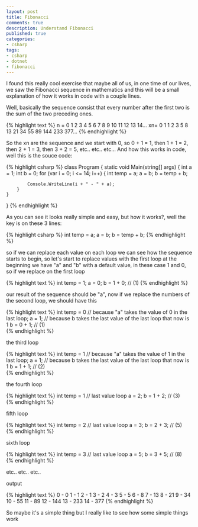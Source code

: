 ```yaml
---
layout: post
title: Fibonacci
comments: true
description: Understand Fibonacci 
published: true
categories:
- csharp
tags:
- csharp
- dotnet
- fibonacci
---
```


I found this really cool exercise that maybe all of us, in one time of our lives, we saw the Fibonacci sequence in mathematics and this will 
be a small explanation of how it works in code with a couple lines.

Well, basically the sequence consist that every number after the first two is the sum of the two preceding ones.

{% highlight text %} 
n = 0   1   2   3   4   5   6   7    8    9    10   11   12   13   14...
xn= 0   1   1   2   3   5   8   13   21   34   55   89   144  233  377...
{% endhighlight %}

So the xn are the sequence and we start with 0, so 0 + 1 = 1, then 1 + 1 = 2, then 2 + 1 = 3, then 3 + 2 = 5, etc.. etc.. etc... 
And how this works in code, well this is the souce code:

{% highlight csharp %} 
class Program
{
    static void Main(string[] args)
    {
        int a = 1;
        int b = 0;
        for (var i = 0; i <= 14; i++)
        {
            int temp = a;
            a = b;
            b = temp + b;

            Console.WriteLine(i + " - " + a);
        }
    }
}
{% endhighlight %}

As you can see it looks really simple and easy, but how it works?, well the key is on these 3 lines:

{% highlight csharp %}
int temp = a;
a = b;
b = temp + b; 
{% endhighlight %}

so if we can replace each value on each loop we can see how the sequence starts to begin, so let's start to replace values with the first loop
at the beginning we have "a" and "b" with a default value, in these case 1 and 0, so if we replace on the first loop

{% highlight text %}
int temp = 1;
a = 0;
b = 1 + 0; // (1) 
{% endhighlight %}

our result of the sequence should be "a", now if we replace the numbers of the second loop, we should have this

{% highlight text %}
int temp = 0 // because "a" takes the value of 0 in the last loop;
a = 1; // because b takes the last value of the last loop that now is 1
b = 0 + 1; // (1)  
{% endhighlight %}

the third loop

{% highlight text %}
int temp = 1 // because "a" takes the value of 1 in the last loop;
a = 1; // because b takes the last value of the last loop that now is 1
b = 1 + 1; // (2)  
{% endhighlight %}

the fourth loop

{% highlight text %}
int temp = 1 // last value loop
a = 2;
b = 1 + 2; // (3)  
{% endhighlight %}

fifth loop

{% highlight text %}
int temp = 2 // last value loop
a = 3;
b = 2 + 3; // (5)  
{% endhighlight %}

sixth loop

{% highlight text %}
int temp = 3 // last value loop
a = 5;
b = 3 + 5; // (8)  
{% endhighlight %}

etc.. etc.. etc..

output

{% highlight text %} 
0 - 0
1 - 1
2 - 1
3 - 2
4 - 3
5 - 5
6 - 8
7 - 13
8 - 21
9 - 34
10 - 55
11 - 89
12 - 144
13 - 233
14 - 377
{% endhighlight %}

So maybe it's a simple thing but I really like to see how some simple things work

